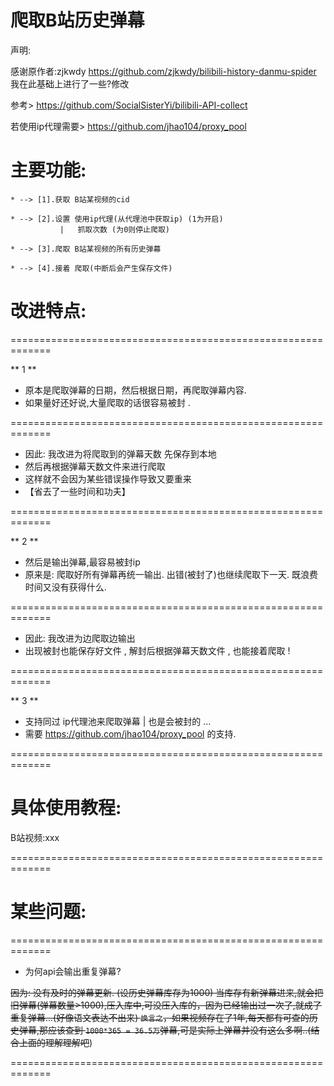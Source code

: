 # 爬取B站历史弹幕
声明: 

感谢原作者:zjkwdy https://github.com/zjkwdy/bilibili-history-danmu-spider 我在此基础上进行了一些?修改

参考> https://github.com/SocialSisterYi/bilibili-API-collect

若使用ip代理需要> https://github.com/jhao104/proxy_pool

# 主要功能:

    * --> [1].获取 B站某视频的cid

    * --> [2].设置 使用ip代理(从代理池中获取ip) (1为开启)
               |   抓取次数 (为0则停止爬取)

    * --> [3].爬取 B站某视频的所有历史弹幕

    * --> [4].接着 爬取(中断后会产生保存文件)
    
 # 改进特点:
 
 =============================================================
 
** 1 **
 * 原本是爬取弹幕的日期，然后根据日期，再爬取弹幕内容.
 * 如果量好还好说,大量爬取的话很容易被封 .
 
 =============================================================
 
 * 因此: 我改进为将爬取到的弹幕天数 先保存到本地
 * 然后再根据弹幕天数文件来进行爬取
 * 这样就不会因为某些错误操作导致又要重来
 * 【省去了一些时间和功夫】
 
 =============================================================
 
** 2 **
 * 然后是输出弹幕,最容易被封ip
 * 原来是: 爬取好所有弹幕再统一输出. 出错(被封了)也继续爬取下一天. 既浪费时间又没有获得什么.

 =============================================================
 
 * 因此: 我改进为边爬取边输出
 * 出现被封也能保存好文件 , 解封后根据弹幕天数文件 , 也能接着爬取 !

 =============================================================

** 3 **
* 支持同过 ip代理池来爬取弹幕 | 也是会被封的 ...
* 需要 https://github.com/jhao104/proxy_pool 的支持.

 =============================================================
 #  具体使用教程:
 
 B站视频:xxx
 
 =============================================================
 # 某些问题:
 =============================================================
 * 为何api会输出重复弹幕?
  
  ~~因为: 没有及时的弹幕更新. ~~(设历史弹幕库存为1000) ~~当库存有新弹幕进来,就会把旧弹幕(弹幕数量>1000),压入库中,可没压入库的，因为已经输出过一次了,就成了重复弹幕...(好像语文表达不出来)~~
  `换言之`，如果视频存在了1年,每天都有可查的历史弹幕,那应该查到 `1000*365 = 36.5万`弹幕,可是实际上弹幕并没有这么多啊..(~~结合上面的理解理解吧~~)
  
 =============================================================
